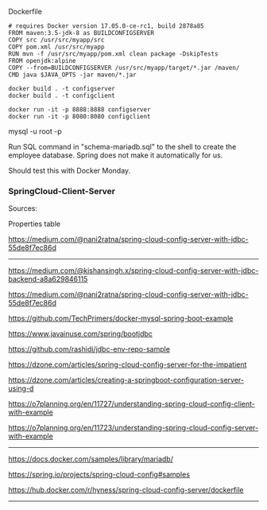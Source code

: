 Dockerfile

```
# requires Docker version 17.05.0-ce-rc1, build 2878a85
FROM maven:3.5-jdk-8 as BUILDCONFIGSERVER
COPY src /usr/src/myapp/src
COPY pom.xml /usr/src/myapp
RUN mvn -f /usr/src/myapp/pom.xml clean package -DskipTests
FROM openjdk:alpine
COPY --from=BUILDCONFIGSERVER /usr/src/myapp/target/*.jar /maven/
CMD java $JAVA_OPTS -jar maven/*.jar
```
```
docker build . -t configserver
docker build . -t configclient

```

``` 
docker run -it -p 8888:8888 configserver
docker run -it -p 8080:8080 configclient

```

mysql -u root -p

Run SQL command in "schema-mariadb.sql" to the shell to create the employee database. Spring does not make it automatically for us. 

Should test this with Docker Monday. 

### SpringCloud-Client-Server

Sources:

Properties table

https://medium.com/@nani2ratna/spring-cloud-config-server-with-jdbc-55de8f7ec86d



------------------------------------------------------------

https://medium.com/@kishansingh.x/spring-cloud-config-server-with-jdbc-backend-a8a629846115

https://medium.com/@nani2ratna/spring-cloud-config-server-with-jdbc-55de8f7ec86d

https://github.com/TechPrimers/docker-mysql-spring-boot-example

https://www.javainuse.com/spring/bootjdbc

https://github.com/rashidi/jdbc-env-repo-sample

https://dzone.com/articles/spring-cloud-config-server-for-the-impatient

https://dzone.com/articles/creating-a-springboot-configuration-server-using-d

https://o7planning.org/en/11727/understanding-spring-cloud-config-client-with-example

https://o7planning.org/en/11723/understanding-spring-cloud-config-server-with-example

-------------------------------------------------------------------


https://docs.docker.com/samples/library/mariadb/

https://spring.io/projects/spring-cloud-config#samples

https://hub.docker.com/r/hyness/spring-cloud-config-server/dockerfile




---------------------------



